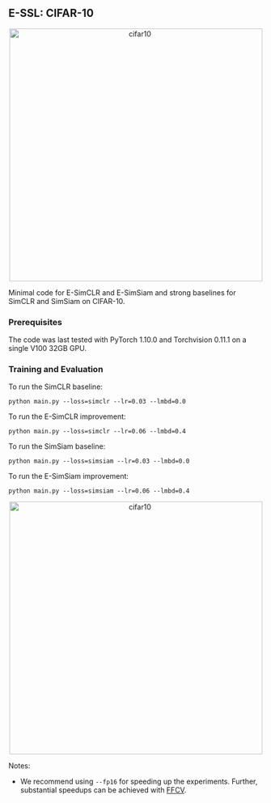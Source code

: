 E-SSL: CIFAR-10
---------------------------------------------------------------

<p align="center">
  <img width="500" alt="cifar10" src="https://user-images.githubusercontent.com/19780421/147094896-0b1166d5-742a-4a87-bad0-9e04741256bc.png">
</p>

Minimal code for E-SimCLR and E-SimSiam and strong baselines for SimCLR and SimSiam on CIFAR-10.

### Prerequisites

The code was last tested with PyTorch 1.10.0 and Torchvision 0.11.1 on a single V100 32GB GPU.

### Training and Evaluation

To run the SimCLR baseline:

```
python main.py --loss=simclr --lr=0.03 --lmbd=0.0
```

To run the E-SimCLR improvement:

```
python main.py --loss=simclr --lr=0.06 --lmbd=0.4
```

To run the SimSiam baseline:

```
python main.py --loss=simsiam --lr=0.03 --lmbd=0.0
```

To run the E-SimSiam improvement:

```
python main.py --loss=simsiam --lr=0.06 --lmbd=0.4
```

<p align="center">
  <img width="500" alt="cifar10" src="https://user-images.githubusercontent.com/19780421/147096631-eb06b429-ea1c-4420-88ac-be4751af05ea.png">
</p>

Notes:

* We recommend using `--fp16` for speeding up the experiments. Further, substantial speedups can be achieved
  with [FFCV](https://github.com/libffcv/ffcv).

